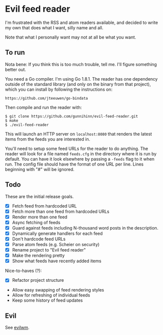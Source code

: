 # Evil feed reader

I'm frustrated with the RSS and atom readers available, and decided to
write my own that does what I want, silly name and all.

Note that what I personally want may not at all be what you want.

## To run

Nota bene: If you think this is too much trouble, tell me. I'll figure
something better out.

You need a Go compiler. I'm using Go 1.8.1. The reader has one dependency
outside of the standard library (and only on the binary from that project),
which you can install by following the instructions on:

    https://github.com/jteeuwen/go-bindata

Then compile and run the reader with:

    $ git clone https://github.com/gunnihinn/evil-feed-reader.git
    $ make
    $ ./evil-feed-reader

This will launch an HTTP server on `localhost:8080` that renders the latest
items from the feeds you are interested in.

You'll need to setup some feed URLs for the reader to do anything. The reader
will look for a file named `feeds.cfg` in the directory where it is run by
default. You can have it look elsewhere by passing a `-feeds` flag to it when
run. The config file should have the format of one URL per line. Lines
beginning with "#" will be ignored.

## Todo

These are the initial release goals.

- [x] Fetch feed from hardcoded URL
- [x] Fetch more than one feed from hardcoded URLs
- [x] Render more than one feed
- [x] Async fetching of feeds
- [x] Guard against feeds including N-thousand word posts in the description.
- [x] Dynamically generate handlers for each feed
- [x] Don't hardcode feed URLs
- [x] Parse atom feeds (e.g. Scheier on security)
- [x] Rename project to "Evil feed reader"
- [x] Make the rendering pretty
- [x] Show what feeds have recently added items

Nice-to-haves (?):

- [x] Refactor project structure
- Allow easy swapping of feed rendering styles
- Allow for refreshing of individual feeds
- Keep some history of feed updates

## Evil

See [evilwm](http://www.6809.org.uk/evilwm/).
